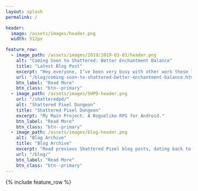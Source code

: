 ```yaml
---
layout: splash
permalink: /

header:
  image: /assets/images/header.png
  width: 512px

feature_row:
  - image_path: /assets/images/2019/2019-03-03/header.png
    alt: "Coming Soon to Shattered: Better Enchantment Balance"
    title: "Latest Blog Post"
    excerpt: "Hey everyone, I’ve been very busy with other work these last couple months, so unfortunately 0.7.2 has been delayed and isn’t as large I’d like it to be, but there will be more than just catalysts!"
    url: "/blog/coming-soon-to-shattered-better-enchantment-balance.html"
    btn_label: "Read More"
    btn_class: "btn--primary"
  - image_path: /assets/images/SHPD-header.png
    url: "/shatteredpd/"
    alt: "Shattered Pixel Dungeon"
    title: "Shattered Pixel Dungeon"
    excerpt: "My Main Project. A Roguelike RPG for Android."
    btn_label: "Read More"
    btn_class: "btn--primary"
  - image_path: /assets/images/blog-header.png
    alt: "Blog Archive"
    title: "Blog Archive"
    excerpt: "Read previous Shattered Pixel blog posts, dating back to 2014."
    url: "/blog/"
    btn_label: "Read More"
    btn_class: "btn--primary"
---
```


{% include feature_row %}
